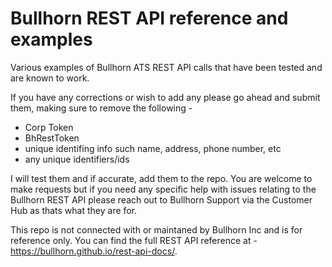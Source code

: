 # Bullhorn REST API reference and examples
Various examples of Bullhorn ATS REST API calls that have been tested and are known to work.

If you have any corrections or wish to add any please go ahead and submit them, making sure to remove the following -
- Corp Token
- BhRestToken
- unique identifing info such name, address, phone number, etc
- any unique identifiers/ids

I will test them and if accurate, add them to the repo. You are welcome to make requests but if you need any specific help with issues relating to the Bullhorn REST API please reach out to Bullhorn Support via the Customer Hub as thats what they are for.

This repo is not connected with or maintaned by Bullhorn Inc and is for reference only. You can find the full REST API reference at - https://bullhorn.github.io/rest-api-docs/. 
